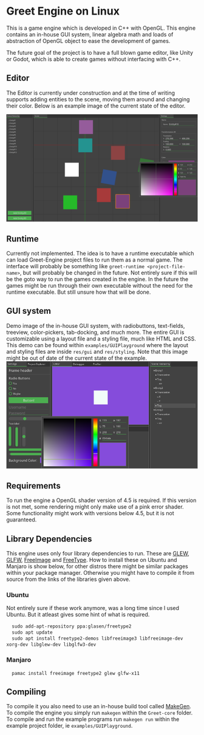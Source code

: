 # Greet Engine on Linux
This is a game engine which is developed in C++ with OpenGL. This engine contains an in-house GUI system, linear algebra math and loads of abstraction of OpenGL object to ease the development of games.

The future goal of the project is to have a full blown game editor, like Unity or Godot, which is able to create games without interfacing with C++.

## Editor
The Editor is currently under construction and at the time of writing supports adding entities to the scene, moving them around and changing their color.
Below is an example image of the current state of the editor.

![Editor](readme-data/editor.png)

## Runtime
Currently not implemented. 
The idea is to have a runtime executable which can load Greet-Engine project files to run them as a normal game.
The interface will probably be something like `greet-runtime <project-file-name>`, but will probably be changed in the future.
Not entirely sure if this will be the goto way to run the games created in the engine.
In the future the games might be run through their own executable without the need for the runtime executable.
But still unsure how that will be done.

## GUI system
Demo image of the in-house GUI system, with radiobuttons, text-fields, treeview, color-pickers, tab-docking, and much more. The entire GUI is customizable using a layout file and a styling file, much like HTML and CSS. This demo can be found within `examples/GUIPlayground` where the layout and styling files are inside `res/gui` and `res/styling`. Note that this image might be out of date of the current state of the example. 
![GUI-system](readme-data/gui-example.png)

## Requirements
To run the engine a OpenGL shader version of 4.5 is required. If this version is not met, some rendering might only make use of a pink error shader.
Some functionality might work with versions below 4.5, but it is not guaranteed.

## Library Dependencies
This engine uses only four library dependencies to run.
These are [GLEW](http://glew.sourceforge.net/), [GLFW](https://www.glfw.org/), [FreeImage](https://freeimage.sourceforge.io/) and [FreeType](https://www.freetype.org/). How to install these on Ubuntu and Manjaro is show below, for other distros there might be similar packages within your package manager. Otherwise you might have to compile it from source from the links of the libraries given above.

### Ubuntu
Not entirely sure if these work anymore, was a long time since I used Ubuntu. But it atleast gives some hint of what is required.
```
  sudo add-apt-repository ppa:glasen/freetype2
  sudo apt update
  sudo apt install freetype2-demos libfreeimage3 libfreeimage-dev xorg-dev libglew-dev libglfw3-dev
```

### Manjaro 
```
  pamac install freeimage freetype2 glew glfw-x11
```

## Compiling
To compile it you also need to use an in-house build tool called [MakeGen](https://github.com/thraix/MakeGen).
To compile the engine you simply run `makegen` within the `Greet-core` folder.
To compile and run the example programs run `makegen run` within the example project folder, ie `examples/GUIPlayground`.
